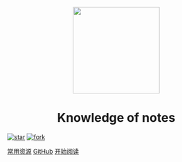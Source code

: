 <p align="center">
<img src="https://gimg2.baidu.com/image_search/src=http%3A%2F%2Fe0.ifengimg.com%2F11%2F2019%2F0523%2F4C1D8DAA90FE478C35C6A112A6D6E5CFF2A0FCB7_size14_w640_h369.jpeg&refer=http%3A%2F%2Fe0.ifengimg.com&app=2002&size=f9999,10000&q=a80&n=0&g=0n&fmt=jpeg?sec=1639218122&t=9150723f664b6f87077acabcc07c036f" width="200" height="200"/>
</p>
<h1 align="center">Knowledge of notes</h1>

[![star]()]()
[![fork]()]()


[常用资源](https://blog.csdn.net/weixin_46269257?spm=1000.2115.3001.5343)
[GitHub](https://github.com/GpsLypy/gpslypy.github.io.git)
[开始阅读](#Knowledge-of-notes)




